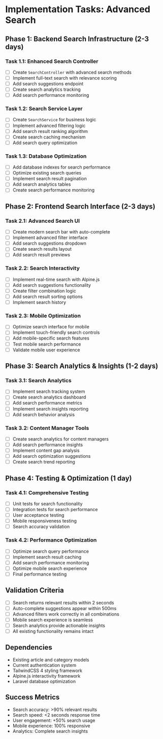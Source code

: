 # Implementation Tasks: Advanced Search

## Phase 1: Backend Search Infrastructure (2-3 days)

### Task 1.1: Enhanced Search Controller
- [ ] Create `SearchController` with advanced search methods
- [ ] Implement full-text search with relevance scoring
- [ ] Add search suggestions endpoint
- [ ] Create search analytics tracking
- [ ] Add search performance monitoring

### Task 1.2: Search Service Layer
- [ ] Create `SearchService` for business logic
- [ ] Implement advanced filtering logic
- [ ] Add search result ranking algorithm
- [ ] Create search caching mechanism
- [ ] Add search query optimization

### Task 1.3: Database Optimization
- [ ] Add database indexes for search performance
- [ ] Optimize existing search queries
- [ ] Implement search result pagination
- [ ] Add search analytics tables
- [ ] Create search performance monitoring

## Phase 2: Frontend Search Interface (2-3 days)

### Task 2.1: Advanced Search UI
- [ ] Create modern search bar with auto-complete
- [ ] Implement advanced filter interface
- [ ] Add search suggestions dropdown
- [ ] Create search results layout
- [ ] Add search result previews

### Task 2.2: Search Interactivity
- [ ] Implement real-time search with Alpine.js
- [ ] Add search suggestions functionality
- [ ] Create filter combination logic
- [ ] Add search result sorting options
- [ ] Implement search history

### Task 2.3: Mobile Optimization
- [ ] Optimize search interface for mobile
- [ ] Implement touch-friendly search controls
- [ ] Add mobile-specific search features
- [ ] Test mobile search performance
- [ ] Validate mobile user experience

## Phase 3: Search Analytics & Insights (1-2 days)

### Task 3.1: Search Analytics
- [ ] Implement search tracking system
- [ ] Create search analytics dashboard
- [ ] Add search performance metrics
- [ ] Implement search insights reporting
- [ ] Add search behavior analysis

### Task 3.2: Content Manager Tools
- [ ] Create search analytics for content managers
- [ ] Add search performance insights
- [ ] Implement content gap analysis
- [ ] Add search optimization suggestions
- [ ] Create search trend reporting

## Phase 4: Testing & Optimization (1 day)

### Task 4.1: Comprehensive Testing
- [ ] Unit tests for search functionality
- [ ] Integration tests for search performance
- [ ] User acceptance testing
- [ ] Mobile responsiveness testing
- [ ] Search accuracy validation

### Task 4.2: Performance Optimization
- [ ] Optimize search query performance
- [ ] Implement search result caching
- [ ] Add search performance monitoring
- [ ] Optimize mobile search experience
- [ ] Final performance testing

## Validation Criteria
- [ ] Search returns relevant results within 2 seconds
- [ ] Auto-complete suggestions appear within 500ms
- [ ] Advanced filters work correctly in all combinations
- [ ] Mobile search experience is seamless
- [ ] Search analytics provide actionable insights
- [ ] All existing functionality remains intact

## Dependencies
- Existing article and category models
- Current authentication system
- TailwindCSS 4 styling framework
- Alpine.js interactivity framework
- Laravel database optimization

## Success Metrics
- Search accuracy: >90% relevant results
- Search speed: <2 seconds response time
- User engagement: +50% search usage
- Mobile experience: 100% responsive
- Analytics: Complete search insights
